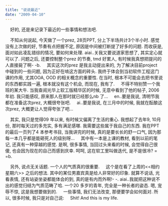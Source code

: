 ```yaml
---
title: "说说最近"
date: "2009-04-10"
---
```


    好的, 还是来记录下最近的一些事情和想法吧.

    不知从何说起, 今天做了一个prez, 28页PPT, 分上下半场共计3个半小时. 感觉没有上次做的好, 节奏有点把握不定, 原因是中间被打断提了好多的问题. 而收获是, 面对如此凌乱错综的情况, 要如何来处理. aiai..关我又要说道家思想了, 其实定心就可以了. 问题之后, 还要控制整个prez 的节奏, tmd 好累人, 有时候我真想把提问的人直接毙了啊- -b.     其实这次的prez 是我主动提出来的, 为了解决目前project 中碰到的一些问题, 因为正好在啃这方面的砖头. 我终于体会到当初软件工程这门课的作用, 尤其OOA, OOD 的相关概念的重要性. 在当时, 根本不可能会去把书里说的东西都实践一遍, 根本就没有这个机会, 而现在, 我有了.     不得不特别赞一个我班的某大牛. 当我查阅光华上软工版精华区的时候, 无意中看到了他的帖子, 2006年初. 我只能感叹, 原来那人在那时就已经那么nb 了...     en..要是我说, 清明节我都在准备这次prez, 大概很夸张吧.     ai..要是我说, 在三月中的时候, 我就在酝酿这次prez, 大概更让人觉得夸张了吧...

    其实, 我只是觉得09 年以来, 有时候又偏离了生活的重心. 我想起了去年9, 10月份, 那时每天过的多充实, 多有满足感哪. 我需要这些属于我自己的东西. 我在PPT 的最后一页列了4 本参考书目, 当我讲完的时候, 真的是要长长的舒一口气, 因为那每一本几乎都是能砸死人的级别呀...     其中有一本是上课的教材, 看到以前的笔记, 还真有一种穿越的感觉. 是啊, 很多事情, 当回过头来看的时候, 会觉得自己很傻, 也会因为现在的自己而感到庆幸. 呵呵, 这在软工里叫做迭代, 是不是很冷? = =b.

    另外, 说点无关话题. 一个人的气质真的很重要.     这个是在看了上周的<<相约星期六>> 之后的想法. 其中的某位男嘉宾真是给人非常好的印象. 就算不说话, 光看表情, 还有站姿坐姿都能体会的到, 真的是有内而外啊!- -. aiai..我就把这种说不出的感觉归结为气质范畴了哈. 一个20 多岁的青年, 完全是一种长者的姿态. 嗯, 宠辱不惊, 这是我想要做到的.     一些事情, 我们无法改变, 那便要学会如何面对. 所以, 很多时候, 我只是对自己说:     Shit! And this is my life.
